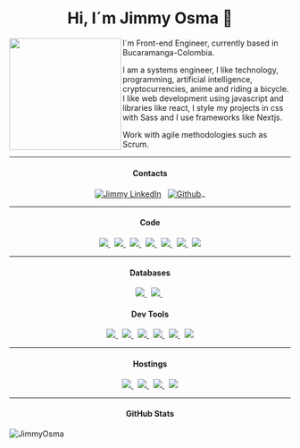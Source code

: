 <h1 align="center">Hi, I´m Jimmy Osma 👋</h1>

<div>
    <img src="https://user-images.githubusercontent.com/6772570/162761187-2947ac04-c989-4360-80fa-3ca7dd8fcfea.png"       width="200px" align="left" />
    <p>I´m Front-end Engineer, currently based in Bucaramanga-Colombia.</p>
    <p>
I am a systems engineer, I like technology, programming, artificial intelligence, cryptocurrencies, anime and riding a bicycle. I like web development using javascript and libraries like react, I style my projects in css with Sass and I use frameworks like Nextjs.</p>
  <p>Work with agile methodologies such as Scrum.</p>
  <hr/>
</div>
<h4 align="center">Contacts</h4>
<p align="center">
<a href="https://linkedin.com/in/jimmyosma"><img align="center" src="https://img.shields.io/badge/linkedin-0077B5.svg?&style=for-the-badge&logo=linkedin&logoColor=white" alt="Jimmy LinkedIn" /></a>&nbsp;&nbsp;
<a href="https://github.com/jim109">
  <img align="center" src="https://img.shields.io/badge/github-181717.svg?&style=for-the-badge&logo=github" alt="Github" />  &nbsp;
</a>


<hr/>
</p>


<h4 align="center">Code</h4>
<p align="center">
<a href='https://developer.mozilla.org/en-US/docs/Web/Guide/HTML/HTML5'>
    <img src="https://img.shields.io/badge/html5-e34f26.svg?&style=for-the-badge&logo=html5&logoColor=white" />
</a>
&nbsp;
 <a href='https://developer.mozilla.org/en-US/docs/Web/CSS'>
    <img src="https://img.shields.io/badge/css3-1572B6.svg?&style=for-the-badge&logo=css3&logoColor=white" />
</a>
 &nbsp;
<a href='https://sass-lang.com/'>
    <img src="https://img.shields.io/badge/sass-cc6699.svg?&style=for-the-badge&logo=sass&logoColor=white" />
</a>
 &nbsp;
<a href='https://developer.mozilla.org/en-US/docs/Web/JavaScript/Guide'>
    <img src="https://img.shields.io/badge/javascript-F7DF1E.svg?&style=for-the-badge&logo=javascript&logoColor=black" />
</a>
&nbsp;
 <a href='https://www.react.org/'>
   <img src='https://img.shields.io/badge/react-61DAFB?logoWidth=30&labelColor=black&style=for-the-badge&logo=react' />
 </a>
  &nbsp;
  <a href='https://nextjs.org/'>
    <img src="https://img.shields.io/badge/next.js-000000?style=for-the-badge&logo=nextdotjs&logoColor=white" />
  </a>&nbsp;
    <a href="https://es.redux.js.org/">
    <img src="https://img.shields.io/badge/redux-%23593d88.svg?style=for-the-badge&logo=redux&logoColor=white" />
    </a>
</p><hr/>
<h4 align="center">Databases</h4>
<p align="center">
<a href="https://firebase.google.com">
<img src="https://img.shields.io/badge/Firebase-039BE5?style=for-the-badge&logo=Firebase&logoColor=white"/>
</a>&nbsp;
<a href="https://www.mongodb.com/es">
<img src="https://img.shields.io/badge/MongoDB-%234ea94b.svg?style=for-the-badge&logo=mongodb&logoColor=white" />
</a>
&nbsp;
</p>
<h4 align="center">Dev Tools</h4>
<p align="center">
    <a href='https://git-scm.com/'>
    <img src='https://img.shields.io/badge/git-F05032?logo=git&style=for-the-badge&logoColor=white' />
  </a>
  &nbsp;
    <a href='https://github.com/'>
    <img src="https://img.shields.io/badge/Github-181717.svg?&style=for-the-badge&logo=github&logoColor=white" />
  </a>
  &nbsp;
    <a href='https://code.visualstudio.com/'>
    <img src="https://img.shields.io/badge/Visual studio Code-007ACC.svg?&style=for-the-badge&logo=visualstudiocode&logoColor=white" />
  </a>  &nbsp;
    <a href='https://code.visualstudio.com/'>
    <img src="https://img.shields.io/badge/Figma-F24E1E?style=for-the-badge&logo=figma&logoColor=white"/>
  </a>&nbsp;
  <a href="https://affinity.serif.com/es/">
  <img src="https://img.shields.io/badge/affinity%20desginer-%231B72BE.svg?style=for-the-badge&logo=affinity-designer&logoColor=white" />
  </a>
  &nbsp;
    <a href='https://webpack.js.org/'>
    <img src='https://img.shields.io/badge/webpack-8DD6F9?logo=webpack&style=for-the-badge&logoColor=black' />
  </a>
 
</p><hr/>


<h4 align="center">Hostings</h4>
<p align="center">
    <a href='https://firebase.google.com/'>
    <img src='https://img.shields.io/badge/firebase-%23039BE5.svg?style=for-the-badge&logo=firebase' />
  </a>
  &nbsp;
    <a href='https://www.heroku.com/'>
    <img src="https://img.shields.io/badge/heroku-%23430098.svg?style=for-the-badge&logo=heroku&logoColor=white" />
  </a>
  &nbsp;
    <a href='https://www.netlify.com/'>
    <img src="https://img.shields.io/badge/netlify-%23000000.svg?style=for-the-badge&logo=netlify&logoColor=#00C7B7" />
  </a>  &nbsp;
    <a href='https://vercel.com/'>
    <img src="https://img.shields.io/badge/vercel-%23000000.svg?style=for-the-badge&logo=vercel&logoColor=white"/>
  </a>
 
</p><hr/>



<h4 align="center">GitHub Stats</h4>
<a>
<img align="left" src="https://github-readme-stats.vercel.app/api?username=jim109&theme=dark&show_icons=true&line_height=27&" alt="JimmyOsma" />
</a>
